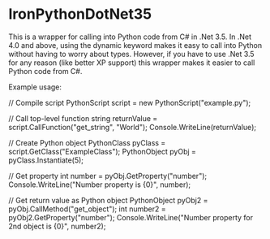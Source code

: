 IronPythonDotNet35
==================

This is a wrapper for calling into Python code from C# in .Net 3.5. In .Net 4.0 and above, using the dynamic keyword makes it easy to call into Python without having to worry about types. However, if you have to use .Net 3.5 for any reason (like better XP support) this wrapper makes it easier to call Python code from C#.

Example usage:

// Compile script
PythonScript script = new PythonScript("example.py");

// Call top-level function
string returnValue = script.CallFunction<string>("get_string", "World");
Console.WriteLine(returnValue);

// Create Python object
PythonClass pyClass = script.GetClass("ExampleClass");
PythonObject pyObj = pyClass.Instantiate(5);

// Get property
int number = pyObj.GetProperty<int>("number");
Console.WriteLine("Number property is {0}", number);

// Get return value as Python object
PythonObject pyObj2 = pyObj.CallMethod("get_object");
int number2 = pyObj2.GetProperty<int>("number");
Console.WriteLine("Number property for 2nd object is {0}", number2);
